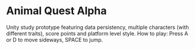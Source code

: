 # Animal Quest Alpha
Unity study prototype featuring data persistency, multiple characters (with different traits), score points and platform level style.
How to play: Press A or D to move sideways, SPACE to jump.
